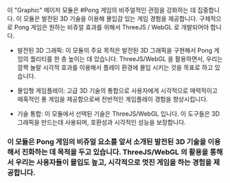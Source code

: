 이 "Graphic" 메이저 모듈은 #Pong 게임의 비주얼적인 관점을 강화하는 데 집중합니다. 이 모듈은 발전된 3D 기술을 이용해 몰입감 있는 게임 경험을 제공합니다. 구체적으로 Pong 게임은 원하는 비쥬얼 효과를 위해서 ThreeJS / WebGL 로 개발되어야 합니다.

- 발전된 3D 그래픽: 이 모듈의 주요 목적은 발전된 3D 그래픽을 구현해서 Pong 게임의 퀄리티를 한 층 높이는 데 있습니다. ThreeJS/WebGL 을 활용하면서, 우리는 깜짝 놀랄 시각적 효과를 이용해서 플레이 환경에 몰입 시키는 것을 목표로 하고 있습니다.

- 몰입형 게임플레이: 고급 3D 기술의 통합으로 사용자에게 시각적으로 매력적이고 매혹적인 퐁 게임을 제공함으로써 전반적인 게임플레이 경험을 향상시킵니다.

- 기술 통합: 이 모듈에서 선택된 기술은 ThreeJS/WebGL 입니다. 이 도구들은 3D 그래픽을 만드는데 사용되며, 호환성과 시각적인 성능을 보장합니다.

### 이 모듈은 Pong 게임의 비쥬얼 요소를 앞서 소개된 발전된 3D 기술을 이용해서 진화하는 데 목적을 두고 있습니다. ThreeJS/WebGL 의 활용을 통해서 우리는 사용자들이 몰입도 높고, 시각적으로 멋진 게임을 하는 경험을 제공합니다.